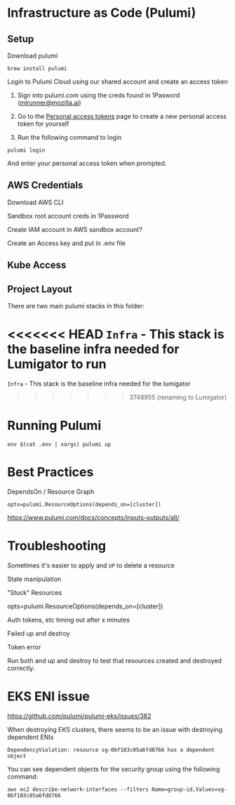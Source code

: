 # Infrastructure as Code (Pulumi)

## Setup

Download pulumi

```
brew install pulumi
```

Login to Pulumi Cloud using our shared account and create an access token

1. Sign into pulumi.com using the creds found in 1Pasword (mlrunner@mozilla.ai)

2. Go to the [Personal access tokens](https://app.pulumi.com/mzai-mlrunner/settings/tokens)
 page to create a new personal access token for yourself

3. Run the following command to login

```
pulumi login
```

And enter your personal access token when prompted.

## AWS Credentials
Download AWS CLI

Sandbox root account creds in 1Password

Create IAM account in AWS sandbox account?

Create an Access key and put in .env file


## Kube Access


## Project Layout

There are two main pulumi stacks in this folder:

<<<<<<< HEAD
`Infra` - This stack is the baseline infra needed for Lumigator to run
=======
`Infra` - This stack is the baseline infra needed for the lumigator
>>>>>>> 3748955 (renaming to Lumigator)


# Running Pulumi

```
env $(cat .env | xargs) pulumi up
```

# Best Practices

DependsOn / Resource Graph

```
opts=pulumi.ResourceOptions(depends_on=[cluster])
```

https://www.pulumi.com/docs/concepts/inputs-outputs/all/

# Troubleshooting

Sometimes it's easier to apply and `UP` to delete a resource

State manipulation

"Stuck" Resources

opts=pulumi.ResourceOptions(depends_on=[cluster])

Auth tokens, etc timing out after x minutes

Failed up and destroy

Token error

Run both and up and destroy to test that resources created and destroyed correctly.

# EKS ENI issue
https://github.com/pulumi/pulumi-eks/issues/382

When destroying EKS clusters, there seems to be an issue with destroying dependent ENIs

```
DependencyViolation: resource sg-0bf103c05a6fd8766 has a dependent object
```

You can see dependent objects for the security group using the following command:

```
aws ec2 describe-network-interfaces --filters Name=group-id,Values=sg-0bf103c05a6fd8766
```
